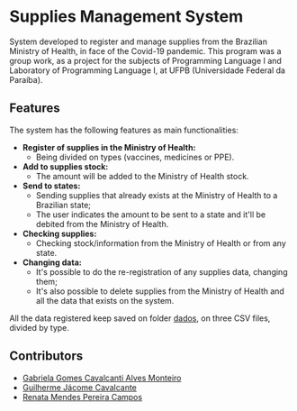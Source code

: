 # Supplies Management System
System developed to register and manage supplies from the Brazilian Ministry of Health, in face of the Covid-19 pandemic. This program was a group work, as a project for the subjects of Programming Language I and Laboratory of Programming Language I, at UFPB (Universidade Federal da Paraíba).

## Features
The system has the following features as main functionalities:
* **Register of supplies in the Ministry of Health:**
  * Being divided on types (vaccines, medicines or PPE).
* **Add to supplies stock:**
  * The amount will be added to the Ministry of Health stock.
* **Send to states:**
  * Sending supplies that already exists at the Ministry of Health to a Brazilian state;
  * The user indicates the amount to be sent to a state and it'll be debited from the Ministry of Health.
* **Checking supplies:**
  * Checking stock/information from the Ministry of Health or from any state.
* **Changing data:**
  * It's possible to do the re-registration of any supplies data, changing them;
  * It's also possible to delete supplies from the Ministry of Health and all the data that exists on the system.

All the data registered keep saved on folder [dados](https://github.com/renatamendesc/Sistema-de-Cadastro-de-Insumos/tree/main/dados), on three CSV files, divided by type.

## Contributors
* [Gabriela Gomes Cavalcanti Alves Monteiro](https://github.com/gabrielagcam)
* [Guilherme Jácome Cavalcante](https://github.com/GuilhermeJC13)
* [Renata Mendes Pereira Campos](https://github.com/renatamendesc)
